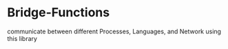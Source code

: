 # Bridge-Functions
communicate between different Processes, Languages, and Network using this library
